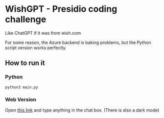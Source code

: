 # WishGPT - Presidio coding challenge

Like ChatGPT if it was from wish.com

For some reason, the Azure backend is baking problems, but the Python script version works perfectly.

## How to run it

### Python
```
python3 main.py
```

### Web Version
Open [this link](https://linusfackler.github.io/Presidio/) and type anything in the chat box.
(There is also a dark mode)